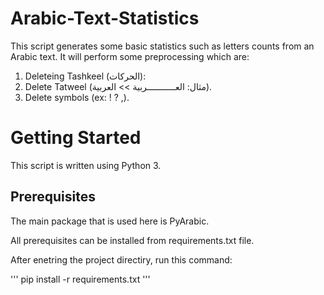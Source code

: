 # Arabic-Text-Statistics
This script generates some basic statistics such as letters counts from  an Arabic text.
It will perform some preprocessing which are:
1. Deleteing Tashkeel (الحركات):
2. Delete Tatweel (مثال:  العـــــــــــربية >> العربية).
3. Delete symbols (ex: ! ? ,).

# Getting Started
This script is written using Python 3.

## Prerequisites
The main package that is used here is PyArabic.

All prerequisites can be installed from requirements.txt file.

After enetring the project directiry, run this command:

'''
pip install -r requirements.txt
'''
